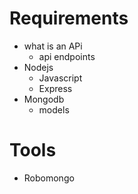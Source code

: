 # Requirements
- what is an APi
	- api endpoints
- Nodejs
	- Javascript
	- Express
- Mongodb
	- models

# Tools
- Robomongo
